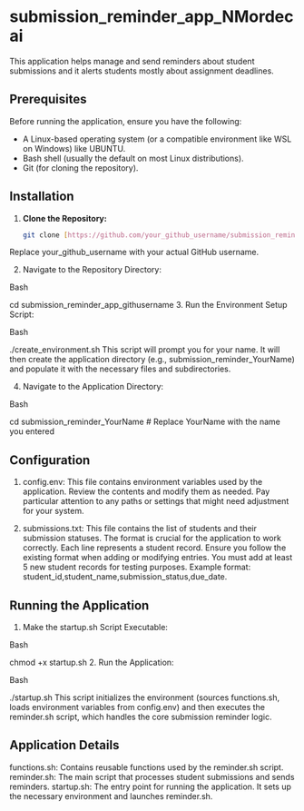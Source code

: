 # submission_reminder_app_NMordecai
 This application helps manage and send reminders about student submissions and it alerts students mostly about assignment deadlines.
## Prerequisites

Before running the application, ensure you have the following:

* A Linux-based operating system (or a compatible environment like WSL on Windows) like UBUNTU.
* Bash shell (usually the default on most Linux distributions).
* Git (for cloning the repository).

## Installation

1. **Clone the Repository:**

   ```bash
   git clone [https://github.com/your_github_username/submission_reminder_app_githusername.git](https://github.com/your_github_username/submission_reminder_app_githusername.git)
Replace your_github_username with your actual GitHub username.

2. Navigate to the Repository Directory:

Bash

cd submission_reminder_app_githusername
3. Run the Environment Setup Script:

Bash

./create_environment.sh
This script will prompt you for your name. It will then create the application directory (e.g., submission_reminder_YourName) and populate it with the necessary files and subdirectories.

4. Navigate to the Application Directory:

Bash

cd submission_reminder_YourName  # Replace YourName with the name you entered
## Configuration
1. config.env: This file contains environment variables used by the application.  Review the contents and modify them as needed.  Pay particular attention to any paths or settings that might need adjustment for your system.

2. submissions.txt: This file contains the list of students and their submission statuses.  The format is crucial for the application to work correctly.  Each line represents a student record.  Ensure you follow the existing format when adding or modifying entries.  You must add at least 5 new student records for testing purposes. Example format: student_id,student_name,submission_status,due_date.

## Running the Application
1. Make the startup.sh Script Executable:

Bash

chmod +x startup.sh
2. Run the Application:

Bash

./startup.sh
This script initializes the environment (sources functions.sh, loads environment variables from config.env) and then executes the reminder.sh script, which handles the core submission reminder logic.

## Application Details
functions.sh: Contains reusable functions used by the reminder.sh script.
reminder.sh: The main script that processes student submissions and sends reminders.
startup.sh: The entry point for running the application. It sets up the necessary environment and launches reminder.sh.
